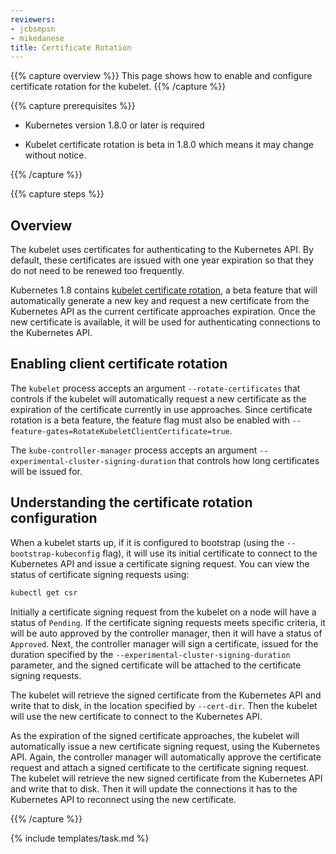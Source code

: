 ```yaml
---
reviewers:
- jcbsmpsn
- mikedanese
title: Certificate Rotation
---
```


{{% capture overview %}}
This page shows how to enable and configure certificate rotation for the kubelet.
{{% /capture %}}

{{% capture prerequisites %}}

* Kubernetes version 1.8.0 or later is required

* Kubelet certificate rotation is beta in 1.8.0 which means it may change without notice.

{{% /capture %}}

{{% capture steps %}}

## Overview

The kubelet uses certificates for authenticating to the Kubernetes API.  By
default, these certificates are issued with one year expiration so that they do
not need to be renewed too frequently.

Kubernetes 1.8 contains [kubelet certificate
rotation](/docs/tasks/administer-cluster/certificate-rotation/), a beta feature
that will automatically generate a new key and request a new certificate from
the Kubernetes API as the current certificate approaches expiration. Once the
new certificate is available, it will be used for authenticating connections to
the Kubernetes API.

## Enabling client certificate rotation

The `kubelet` process accepts an argument `--rotate-certificates` that controls
if the kubelet will automatically request a new certificate as the expiration of
the certificate currently in use approaches.  Since certificate rotation is a
beta feature, the feature flag must also be enabled with
`--feature-gates=RotateKubeletClientCertificate=true`.


The `kube-controller-manager` process accepts an argument
`--experimental-cluster-signing-duration` that controls how long certificates
will be issued for.

## Understanding the certificate rotation configuration

When a kubelet starts up, if it is configured to bootstrap (using the
`--bootstrap-kubeconfig` flag), it will use its initial certificate to connect
to the Kubernetes API and issue a certificate signing request. You can view the
status of certificate signing requests using:

```sh
kubectl get csr
```

Initially a certificate signing request from the kubelet on a node will have a
status of `Pending`. If the certificate signing requests meets specific
criteria, it will be auto approved by the controller manager, then it will have
a status of `Approved`. Next, the controller manager will sign a certificate,
issued for the duration specified by the
`--experimental-cluster-signing-duration` parameter, and the signed certificate
will be attached to the certificate signing requests.

The kubelet will retrieve the signed certificate from the Kubernetes API and
write that to disk, in the location specified by `--cert-dir`. Then the kubelet
will use the new certificate to connect to the Kubernetes API.

As the expiration of the signed certificate approaches, the kubelet will
automatically issue a new certificate signing request, using the Kubernetes
API. Again, the controller manager will automatically approve the certificate
request and attach a signed certificate to the certificate signing request. The
kubelet will retrieve the new signed certificate from the Kubernetes API and
write that to disk. Then it will update the connections it has to the
Kubernetes API to reconnect using the new certificate.

{{% /capture %}}

{% include templates/task.md %}
